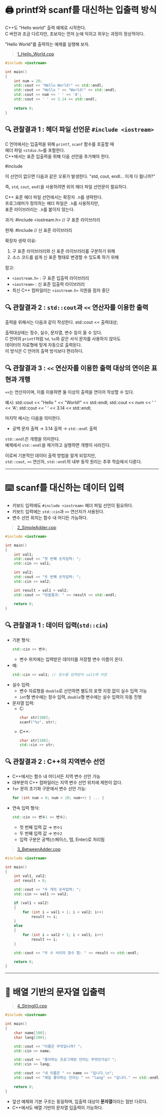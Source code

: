 # 🖨️ printf와 scanf를 대신하는 입출력 방식

C++도 "Hello world" 출력 예제로 시작한다. </br>
C 버전과 조금 다르지만, 초보자는 먼저 눈에 익히고 외우는 과정이 정상적이다.

"Hello World"를 출력하는 예제를 실행해 보자.
> [1_Hello_World.cpp](codes/1_Hello_World.cpp)
```cpp
#include <iostream>

int main()
{
    int num = 20;
    std::cout << "Hello World!" << std::endl;
    std::cout << "Hello " << "World!" << std::endl;
    std::cout << num << ' ' << 'A';
    std::cout << ' ' << 3.14 << std::endl;
    
    return 0;
}
```

## 🔍 관찰결과 1 : 헤더 파일 선언문 `#include <iostream>`

C 언어에서는 입출력을 위해 `printf`, `scanf` 함수를 호출할 때  
헤더 파일 `<stdio.h>`를 포함한다.  
C++에서는 표준 입출력을 위해 다음 선언을 추가해야 한다.

#include <iostream>

이 선언이 없으면 다음과 같은 오류가 발생한다.
"std, cout, endl... 이게 다 뭡니까?"

즉, `std`, `cout`, `endl`을 사용하려면 위의 헤더 파일 선언문이 필요하다.

C++ 표준 헤더 파일 선언에서는 확장자 `.h`를 생략한다.  
프로그래머가 정의하는 헤더 파일은 `.h`를 사용하지만,  
표준 라이브러리는 `.h`를 붙이지 않는다.

과거:
#include <iostream.h> // 구 표준 라이브러리

현재:
#include <iostream> // 신 표준 라이브러리

확장자 생략 이유:
1. 구 표준 라이브러리와 신 표준 라이브러리를 구분하기 위해
2. 소스 코드를 쉽게 신 표준 형태로 변경할 수 있도록 하기 위해

참고:
- `<iostream.h>` : 구 표준 입출력 라이브러리
- `<iostream>` : 신 표준 입출력 라이브러리
- 최신 C++ 컴파일러는 `<iostream.h>` 지원을 점차 중단

## 🔍 관찰결과 2 : `std::cout`과 `<<` 연산자를 이용한 출력

출력을 위해서는 다음과 같이 작성한다.
std::cout << 출력대상;

출력대상에는 정수, 실수, 문자열, 변수 등이 올 수 있다.  
C 언어의 `printf`처럼 `%d`, `%s`와 같은 서식 문자를 사용하지 않아도  
데이터의 자료형에 맞게 자동으로 출력된다.  
이 방식은 C 언어의 출력 방식보다 편리하다.

## 🔍 관찰결과 3 : `<<` 연산자를 이용한 출력 대상의 연이은 표현과 개행

`<<`는 연산자이며, 이를 이용하면 둘 이상의 출력을 연이어 작성할 수 있다.

예시:
std::cout << "Hello " << "World!" << std::endl;
std::cout << num << ' ' << 'A';
std::cout << ' ' << 3.14 << std::endl;

마지막 예시는 다음을 의미한다.
- 공백 문자 출력 → 3.14 출력 → `std::endl` 출력

`std::endl`은 개행을 의미한다.  
예제에서 `std::endl`을 제거하고 실행하면 개행이 사라진다.

이로써 기본적인 데이터 출력 방법을 알게 되었지만,  
`std::cout`, `<<` 연산자, `std::endl`의 내부 동작 원리는 추후 학습에서 다룬다.

---

# ⌨️ scanf를 대신하는 데이터 입력
- 키보드 입력에도 `#include <iostream>` 헤더 파일 선언이 필요하다.
- 키보드 입력에는 `std::cin`과 `>>` 연산자가 사용된다.
- 변수 선언 위치는 함수 내 어디든 가능하다.

> [2_SimpleAdder.cpp](codes/2_SimpleAdder.cpp)
```cpp
#include <iostream>

int main()
{
    int val1;
    std::cout << "첫 번째 숫자입력: ";
    std::cin >> val1;

    int val2;
    std::cout << "두 번째 숫자입력: ";
    std::cin >> val2;

    int result = val1 + val2;
    std::cout << "덧셈결과: " << result << std::endl;
    
    return 0;
}
```

## 🔍 관찰결과 1 : 데이터 입력(`std::cin`)

- 기본 형식:
  ```cpp
  std::cin >> 변수;
  ```
  - 변수 위치에는 입력받은 데이터를 저장할 변수 이름이 온다.
- 예:
  ```cpp
  std::cin >> val1; // 정수를 입력받아 val1에 저장
  ```
- 실수 입력:
  - 변수 자료형을 `double`로 선언하면 별도의 포맷 지정 없이 실수 입력 가능
  - `int`형 변수에는 정수 입력, `double`형 변수에는 실수 입력이 자동 진행
- 문자열 입력:
  - C:
    ```c
    char str[100];
    scanf("%s", str);
    ```
  - C++:
    ```cpp
    char str[100];
    std::cin >> str;
    ```

## 🔍 관찰결과 2 : C++의 지역변수 선언
- C++에서는 함수 내 어디서든 지역 변수 선언 가능
- 대부분의 C++ 컴파일러는 지역 변수 선언 위치에 제한이 없다.
- `for` 문의 초기화 구문에서 변수 선언 가능:
  ```cpp
  for (int num = 0; num < 10; num++) { ... }
  ```
- 연속 입력 형식:
  ```cpp
  std::cin >> 변수1 >> 변수2;
  ```
  - 첫 번째 입력 값 → `변수1`
  - 두 번째 입력 값 → `변수2`
  - 입력 구분은 공백(스페이스, 탭, Enter)로 처리됨

> [3_BetweenAdder.cpp](codes/3_BetweenAdder.cpp)
```cpp
#include <iostream>

int main()
{
    int val1, val2;
    int result = 0;

    std::cout << "두 개의 숫자입력: ";
    std::cin >> val1 >> val2;

    if (val1 < val2)
    {
        for (int i = val1 + 1; i < val2; i++)
            result += i;
    }
    else
    {
        for (int i = val2 + 1; i < val1; i++)
            result += i;
    }

    std::cout << "두 수 사이의 정수 합: " << result << std::endl;

    return 0;
}
```

---

# 📝 배열 기반의 문자열 입출력
> [4_StringIO.cpp](codes/4_StringIO.cpp)
```cpp
#include <iostream>

int main()
{
    char name[100];
    char lang[200];

    std::cout << "이름은 무엇입니까? ";
    std::cin >> name;

    std::cout << "좋아하는 프로그래밍 언어는 무엇인가요? ";
    std::cin >> lang;

    std::cout << "내 이름은 " << name << "입니다.\n";
    std::cout << "제일 좋아하는 언어는 " << "lang" << "입니다." << std::endl;
    
    return 0;
}
```
- 앞선 예제와 기본 구조는 동일하며, 입출력 대상이 **문자열**이라는 점만 다르다.
- C++에서도 배열 기반의 문자열 입출력이 가능하다.

